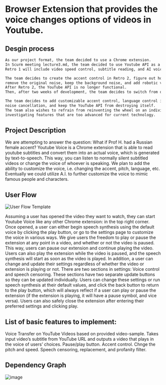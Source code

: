 # Browser Extension that provides  the voice changes options of videos in Youtube.


## Desgin process 

```sh
As our project format, the team decided to use a Chrome extension.
In Scurm meeting lecture3.md, the team decided to use Youtube API as a tool to access subtile from Youtube.
Retro 1 will include video speed control, subtitle reading, and AI voice, according to the team.
```

```sh
The team decides to create the accent control in Retro 2, figure out how to console log the background noise, 
remove the original noise, keep the background noise, and add robotic voice.
After Retro 2, the YouTube API is no longer functional.
Then, after two weeks of development, the team decides to switch from one YouTube API to another.
```

```sh
The team decides to add customizable accent control, language control in Retro 3 without background 
noise cancellation, and keep the YouTube API from destroying itself.
The team also wishes to refrain from reinventing the wheel on an individual basis, as well as from
investigating features that are too advanced for current technology.
```


## Project Description
We are attempting to answer the question: What if Prof H. had a Russian female accent? Youtube Voice is a Chrome extension that is able to read youtube subtitles and convert them into an actual voice, which is generated by text-to-speech. This way, you can listen to normally silent subtitled videos or change the voice of whoever is speaking. We plan to add the ability to customize the voice, i.e. changing the accent, pitch, language, etc. Eventually we could utilize A.I. to further customize the voice to mimic famous people and characters.


## User Flow 
![User Flow Template](https://user-images.githubusercontent.com/77125370/145317827-058d247c-e0c6-43a7-ae3e-bf84a0c94316.jpg)


Assuming a user has opened the video they want to watch, they can start Youtube Voice like any other Chrome extension: in the top right corner. Once opened, a user can either begin speech synthesis using the default voice by clicking the play button, or go to the settings page to customize the voice in various ways. We give users the freedom to play or pause the extension at any point in a video, and whether or not the video is paused. This way, users can pause our extension and continue playing the video. Users can also play the extension while the video is paused, and the speech synthesis will start as soon as the video is played. In addition, a user can change and update their settings regardless of whether the video or extension is playing or not. There are two sections in settings: Voice control and speech censoring. These sections have two separate update buttons so they can be updated individually. Users can change these settings or run speech synthesis at their default values, and click the back button to return to the play button, which will always reflect if a user can play or pause the extension (if the extension is playing, it will have a pause symbol, and vice versa). Users can also safely close the extension after entering their preferred settings and clicking play.



## List of basic features to implement:

Voice Transfer on YouTube Videos based on provided video-sample.
Takes input video’s subtitle from YouTube URL and outputs a video that plays in the voice of users’ choices. 
Pause/play button.
Accent control.
Chnge the pitch and speed.
Speech censoring, replacement, and profanity filter.

## Dependency Graph

![image](https://user-images.githubusercontent.com/49223428/142674118-45071ec5-19cd-499b-acca-650107ff422f.png)
